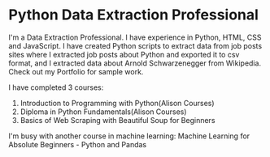 # Python Data Extraction Professional

I'm a Data Extraction Professional. I have experience in Python, HTML, CSS and JavaScript. I have created Python scripts to extract data from job posts sites where I extracted job posts about Python and exported it to csv format, and I extracted data about Arnold Schwarzenegger from Wikipedia.   
Check out my Portfolio for sample work.

I have completed 3 courses:
1. Introduction to Programming with Python(Alison Courses)
2. Diploma in Python Fundamentals(Alison Courses)
3. Basics of Web Scraping with Beautiful Soup for Beginners

I'm busy with another course in machine learning:
Machine Learning for Absolute Beginners - Python and Pandas 
